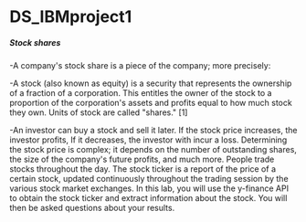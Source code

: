 # DS_IBMproject1


##### Stock shares
-A company's stock share is a piece of the company; more precisely:

-A stock (also known as equity) is a security that represents the ownership of a fraction of a corporation. This
entitles the owner of the stock to a proportion of the corporation's assets and profits equal to how much stock they own. Units of stock are called "shares." [1]

-An investor can buy a stock and sell it later. If the stock price increases, the investor profits, If it decreases,
the investor with incur a loss.  Determining the stock price is complex; it depends on the number of outstanding shares, the size of the company's future profits, and much more. People trade stocks throughout the day. The stock ticker is a report of the price of a certain stock, updated continuously throughout the trading session by the various stock market exchanges. In this lab, you will use the  y-finance API to obtain the stock ticker and extract information about the stock. You will then be asked questions about your results.  
